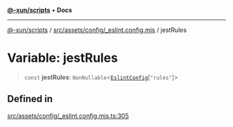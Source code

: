 [**@-xun/scripts**](../../../../../README.md) • **Docs**

***

[@-xun/scripts](../../../../../README.md) / [src/assets/config/\_eslint.config.mjs](../README.md) / jestRules

# Variable: jestRules

> `const` **jestRules**: `NonNullable`\<[`EslintConfig`](../type-aliases/EslintConfig.md)\[`"rules"`\]\>

## Defined in

[src/assets/config/\_eslint.config.mjs.ts:305](https://github.com/Xunnamius/xscripts/blob/91915b63e10dd6449ad16f4202f487b34227194a/src/assets/config/_eslint.config.mjs.ts#L305)
